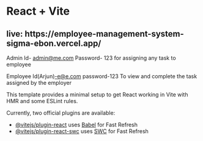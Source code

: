 # React + Vite
<h2>live: https://employee-management-system-sigma-ebon.vercel.app/</h2>

Admin Id- admin@me.com
Password- 123
for assigning any task to employee

Employee Id(Arjun)-e@e.com
password-123
To view and complete the task assigned by the employer


This template provides a minimal setup to get React working in Vite with HMR and some ESLint rules.

Currently, two official plugins are available:

- [@vitejs/plugin-react](https://github.com/vitejs/vite-plugin-react/blob/main/packages/plugin-react/README.md) uses [Babel](https://babeljs.io/) for Fast Refresh
- [@vitejs/plugin-react-swc](https://github.com/vitejs/vite-plugin-react-swc) uses [SWC](https://swc.rs/) for Fast Refresh
